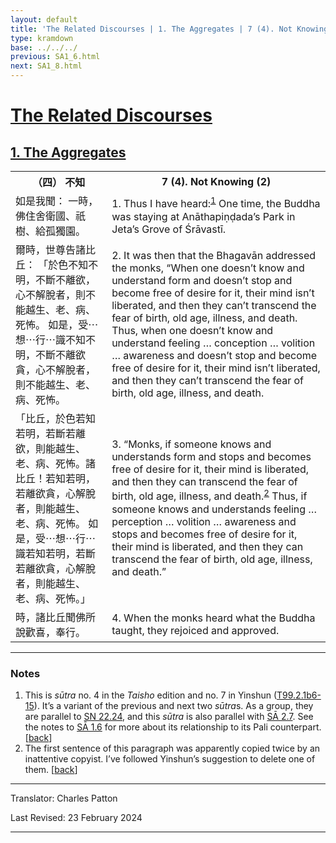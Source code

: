 ```yaml
---
layout: default
title: 'The Related Discourses | 1. The Aggregates | 7 (4). Not Knowing (2)'
type: kramdown
base: ../../../
previous: SA1_6.html
next: SA1_8.html
---
```


<h1><a href='(../index.html)'>The Related Discourses</a></h1>
<h2><a href='index.html'>1. The Aggregates</a></h2>

<table class="trans">
  <th class='ch'>（四） 不知</th>
  <th class='en'>7 (4). Not Knowing (2)</th>
  <tr>
    <td title='t99.2.1b6'>如是我聞： 一時，佛住舍衛國、祇樹、給孤獨園。</td>
    <td id='p1'>1. Thus I have heard:<sup id="ref1"><a href="#n1">1</a></sup> One time, the Buddha was staying at Anāthapiṇḍada’s Park in Jeta’s Grove of Śrāvastī.</td>
  </tr>
  <tr>
    <td title='t99.2.1b6'>爾時，世尊告諸比丘： 「於色不知不明，不斷不離欲，心不解脫者，則不能越生、老、病、死怖。 如是，受⋯想⋯行⋯識不知不明，不斷不離欲貪，心不解脫者，則不能越生、老、病、死怖。</td>
    <td id='p2'>2. It was then that the Bhagavān addressed the monks, “When one doesn’t know and understand form and doesn’t stop and become free of desire for it, their mind isn’t liberated, and then they can’t transcend the fear of birth, old age, illness, and death. Thus, when one doesn’t know and understand feeling … conception … volition … awareness and doesn’t stop and become free of desire for it, their mind isn’t liberated, and then they can’t transcend the fear of birth, old age, illness, and death.</td>
  </tr>
  <tr>
    <td title='t99.2.1b7'>「比丘，於色若知若明，若斷若離欲，則能越生、老、病、死怖。諸比丘！若知若明，若離欲貪，心解脫者，則能越生、老、病、死怖。 如是，受⋯想⋯行⋯識若知若明，若斷若離欲貪，心解脫者，則能越生、老、病、死怖。」</td>
    <td id='p3'>3. “Monks, if someone knows and understands form and stops and becomes free of desire for it, their mind is liberated, and then they can transcend the fear of birth, old age, illness, and death.<sup id="ref2"><a href="#n2">2</a></sup> Thus, if someone knows and understands feeling … perception … volition … awareness and stops and becomes free of desire for it, their mind is liberated, and then they can transcend the fear of birth, old age, illness, and death.”</td>
  </tr>
  <tr>
    <td title='t99.2.1b10'>時，諸比丘聞佛所說歡喜，奉行。</td>
    <td id='p4'>4. When the monks heard what the Buddha taught, they rejoiced and approved.</td>
  </tr>
</table>

<hr/>

<h3 id="notes">Notes</h3>

<ol>
<li id="n1">This is <em>sūtra</em> no. 4 in the <cite>Taisho</cite> edition and no. 7 in Yinshun (<a href="https://cbetaonline.dila.edu.tw/zh/T02n0099_p0001b06" target="_blank">T99.2.1b6-15</a>). It’s a variant of the previous and next two <em>sūtra</em>s. As a group, they are parallel to <a href="https://suttacentral.net/sn22.24" target="_blank">SN 22.24</a>, and this <em>sūtra</em> is also parallel with <a href="../02/SA2_7.html" target="_blank">SĀ 2.7</a>. See the notes to <a href="SA1_6.html" target="_blank">SĀ 1.6</a> for more about its relationship to its Pali counterpart. [<a href="#ref1">back</a>]</li>
<li id="n2">The first sentence of this paragraph was apparently copied twice by an inattentive copyist. I’ve followed Yinshun’s suggestion to delete one of them. [<a href="#ref2">back</a>]</li>
</ol>
<hr/>

<p class="translator">Translator: Charles Patton</p>
<p class='revised'>Last Revised: 23 February 2024</p>

<hr/>